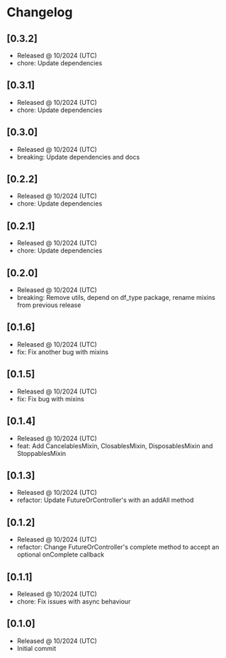 # Changelog

## [0.3.2]

- Released @ 10/2024 (UTC)
- chore: Update dependencies

## [0.3.1]

- Released @ 10/2024 (UTC)
- chore: Update dependencies

## [0.3.0]

- Released @ 10/2024 (UTC)
- breaking: Update dependencies and docs

## [0.2.2]

- Released @ 10/2024 (UTC)
- chore: Update dependencies

## [0.2.1]

- Released @ 10/2024 (UTC)
- chore: Update dependencies

## [0.2.0]

- Released @ 10/2024 (UTC)
- breaking: Remove utils, depend on df_type package, rename mixins from previous release

## [0.1.6]

- Released @ 10/2024 (UTC)
- fix: Fix another bug with mixins

## [0.1.5]

- Released @ 10/2024 (UTC)
- fix: Fix bug with mixins

## [0.1.4]

- Released @ 10/2024 (UTC)
- feat: Add CancelablesMixin, ClosablesMixin, DisposablesMixin and StoppablesMixin

## [0.1.3]

- Released @ 10/2024 (UTC)
- refactor: Update FutureOrController's with an addAll method

## [0.1.2]

- Released @ 10/2024 (UTC)
- refactor: Change FutureOrController's complete method to accept an optional onComplete callback

## [0.1.1]

- Released @ 10/2024 (UTC)
- chore: Fix issues with async behaviour

## [0.1.0]

- Released @ 10/2024 (UTC)
- Initial commit
